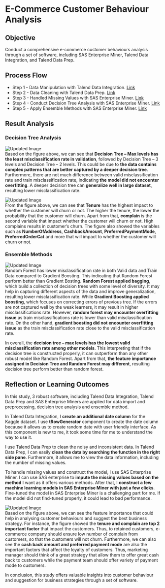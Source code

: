 # E-Commerce Customer Behaviour Analysis
## Objective
Conduct a comprehensive e-commerce customer behaviours analysis through a set of software, including SAS Enterprise Miner, Talend Data Integration, and Talend Data Prep.

## Process Flow
- Step 1 - Data Manipulation with Talend Data Integration. [Link](https://github.com/weilai0807/WQD7005_AA1/blob/main/Talend%20Data%20Integration/README.md)
- Step 2 - Data Cleaning with Talend Data Prep. [Link](https://github.com/weilai0807/WQD7005_AA1/blob/main/Talend%20Data%20Prep/README.md)
- Step 3 - Handled Missing Values with SAS Enterprise Miner. [Link](https://github.com/weilai0807/WQD7005_AA1/blob/main/SAS%20Enterprise%20Miner/Data%20Imputation.md)
- Step 4 - Conduct Decision Tree Analysis with SAS Enterprise Miner. [Link](https://github.com/weilai0807/WQD7005_AA1/blob/main/SAS%20Enterprise%20Miner/Decision%20Tree%20Analysis.md)
- Step 5 - Apply Ensemble Methods with SAS Enterprise Miner. [Link](https://github.com/weilai0807/WQD7005_AA1/blob/main/SAS%20Enterprise%20Miner/Ensemble%20Methods.md)

## Result Analysis
### Decision Tree Analysis
![Updated Image](https://github.com/weilai0807/WQD7005_AA1/blob/main/SAS%20Enterprise%20Miner/DecisionTreeResult_1.png)  
Based on the figure above, we can see that **Decision Tree – Max levels has the least misclassification rate in validation**, followed by Decision Tree – 3 levels and Decision Tree – 2 levels. This could be due to **the data contains complex patterns that are better captured by a deeper decision tree**. Furthermore, there are not much difference between valid misclassification rate and train misclassification rate, indicating **the model did not encounter overfitting**. A deeper decision tree can **generalize well in large dataset**, resulting lower misclassification rate.  

![Updated Image](https://github.com/weilai0807/WQD7005_AA1/blob/main/SAS%20Enterprise%20Miner/DecisionTreeResult_2.png)  
From the figure above, we can see that **Tenure** has the highest impact to whether the customer will churn or not. The higher the tenure, the lower the probability that the customer will churn. Apart from that, **complain** is the second variable that impact whether the customer will churn or not. High complains results in customer’s churn. The figure also showed the variables such as **NumberOfAddress**, **CashbackAmount**, **PreferredPaymentMode**, **PreferredOrderCat** and more that will impact to whether the customer will churn or not.  

### Ensemble Methods
![Updated Image](https://github.com/weilai0807/WQD7005_AA1/blob/main/SAS%20Enterprise%20Miner/EnsembleResult_1.png)  
Random Forest has lower misclassification rate in both Valid data and Train Data compared to Gradient Boosting. This indicating that Random Forest perform better than Gradient Bosting. **Random Forest applied bagging**, which build a collection of decision trees with some level of diversity. It may help in capturing different aspects of the data and improve generalization, resulting lower misclassification rate. While **Gradient Boosting applied boosting**, which focuses on correcting errors of previous tree. If the errors are not captured well by the weak learners, it may result in higher misclassifications rate. However, **random forest may encounter overfitting issue** as train misclassifications rate is lower than valid misclassification rate. On the other hand, **gradient boosting did not encounter overfitting issue** as the train misclassification rate close to the valid misclassification rate.  

In overall, the **decision tree – max levels has the lowest valid misclassification rate among other models**. This interpreting that if the decision tree is constructed properly, it can outperform than any other robust model like Random Forest. Apart from that, **the feature importance assigned in Decision Tree and Random Forest may different**, resulting decision tree perform better than random forest.  

## Reflection or Learning Outcomes
In this study, 3 robust software, including Talend Data Integration, Talend Data Prep and SAS Enterprise Miners are applied for data import and preprocessing, decision tree analysis and ensemble method.  

In Talend Data Integration, I **create an additional date column** for the Kaggle dataset. I use **tRowGenerator** component to create the date column because it allows us to create random date with user friendly interface. As this component is new to me, it took some time for me to understand the way to use it.  

I use Talend Data Prep to clean the noisy and inconsistent data. In Talend Data Prep, I can easily **clean the data by searching the function in the right side pane**. Furthermore, it allows me to view the data information, including the number of missing values.  

To handle missing values and construct the model, I use SAS Enterprise Miner. I can use SAS enterprise to **impute the missing values based on the method** I want as it offers various methods. After that, I **construct a few machine learning models in SAS Enterprise Miner with just a few clicks**. Fine-tuned the model in SAS Enterprise Miner is a challenging part for me. If the model did not find-tuned properly, it could lead to bad performance.  

![Updated Image](https://github.com/weilai0807/WQD7005_AA1/blob/main/SAS%20Enterprise%20Miner/DecisionTreeResult_2.png)  
Based on the figure above, we can see the feature importance that could help in analysing customer behaviours and suggest the best business strategy. For instance, the figure showed the **tenure and complain are top 2 important factor** that impact the customers. Thus, to retained customers, e-commerce company should ensure low number of complain from customers, so that the customers will not churn. Furthermore, we can also see the **cash back amount and preferred payment mode** are also the important factors that affect the loyalty of customers. Thus, marketing manager should think of a great strategy that allow them to offer great cash back to customers while the payment team should offer variety of payment mode to customers.  

In conclusion, this study offers valuable insights into customer behaviour and suggestion for business strategies through a set of software.  

